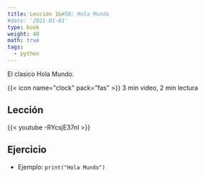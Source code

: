 ```yaml
---
title: Lección 1&#58; Hola Mundo
#date: '2021-01-01'
type: book
weight: 40
math: true
tags:
  - python
---
```


El clasico Hola Mundo.

<!--more-->

{{< icon name="clock" pack="fas" >}} 3 min video, 2 min lectura 

## Lección

{{< youtube -RYcsjE37nI >}}

## Ejercicio

- Ejemplo: `print("Hola Mundo")`
